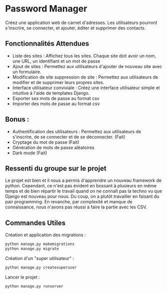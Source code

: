 # Password Manager
Créez une application web de carnet d'adresses. Les utilisateurs pourront s'inscrire, se connecter, et ajouter, éditer et supprimer des contacts.

## Fonctionnalités Attendues
- Liste des sites : Affichez tous les sites. Chaque site doit avoir un nom, une URL, un identifiant et un mot de passe
- Ajout de sites : Permettez aux utilisateurs d'ajouter de nouveau site avec un formulaire.
- Modification de site
suppression de site : Permettez aux utilisateurs de modifier et de supprimer leurs propres sites.
- Interface utilisateur conviviale : Créez une interface utilisateur simple et intuitive à l'aide de templates Django.
- Exporter ses mots de passe au format csv
- Importer des mots de passe au format csv

## Bonus :
- Authentification des utilisateurs : Permettez aux utilisateurs de s'inscrire, de se connecter et de se déconnecter. (Fait)
- Cryptage du mot de passe (Fait)
- Génération de mots de passe aléatoires
- Dark mode (Fait)

## Ressenti du groupe sur le projet
Le projet est bien et il nous a permis d'apprendre un nouveau framework de python. Cependant, ce n'est pas évident en bossant à plusieurs en même temps et de bien répartir le travail quand on ne connaît pas la techno vu que Django est nouveau pour nous. 
Du coup, on a plutôt travailler en faisant du pair programming.
En revanche, par complexité et manque de connaissance, nous n'avons pas réussi à faire la partie avec les CSV.

## Commandes Utiles
Création et application des migrations :
```sh
python manage.py makemigrations
python manage.py migrate
```
Création d'un "super utilisateur" :
 ```sh
python manage.py createsuperuser
```
Lancer le projet :
```sh
python manage.py runserver
```
